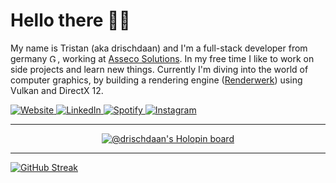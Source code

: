 <h1 align="left">Hello there 👋🏼</h1>

My name is Tristan (aka drischdaan) and I'm a full-stack developer from germany <img src="https://upload.wikimedia.org/wikipedia/commons/b/ba/Flag_of_Germany.svg" title="Germany" alt="Germany" width="13" height="13"/>, working at <a href="https://www.assecosolutions.com/en/">Asseco Solutions</a>. In my free time I like to work on side projects and learn new things. Currently I'm diving into the world of computer graphics, by building a rendering engine (<a href="https://github.com/Backyard-Studios/Renderwerk">Renderwerk</a>) using Vulkan and DirectX 12.

<div>
  <a href="https://drischdaan.dev/">
    <img alt="Website" src="https://img.shields.io/badge/-drischdaan.dev-0A0A0A?style=flat-square&logo=googlechrome&logoColor=white&labelColor=%230A0A0A
    ">
  </a>
  <a href="https://www.linkedin.com/in/tristan-zieger/">
    <img alt="LinkedIn" src="https://img.shields.io/badge/-%40tristan--zieger-0A66C2?style=flat-square&logo=linkedin&logoColor=white&color=0A66C2
    ">
  </a>
  <a href="https://open.spotify.com/user/wqqh06uhneiz0mm94aqsgzhte">
    <img alt="Spotify" src="https://img.shields.io/badge/-%40drischdaan-1ED760?style=flat-square&logo=spotify&logoColor=1DB954&labelColor=white
    ">
  </a>
  <a href="https://www.instagram.com/drischdaan/">
    <img alt="Instagram" src="https://img.shields.io/badge/-%40drischdaan-E4405F?style=flat-square&logo=instagram&logoColor=E4405F&labelColor=white
    ">
  </a>
</div>

---

<p align="center">
  <a href="https://holopin.io/@drischdaan">
    <img src="https://holopin.me/drischdaan?" alt="@drischdaan's Holopin board"/>
  </a>
</p>

---

[![GitHub Streak](https://streak-stats.demolab.com?user=Drischdaan&theme=transparent&hide_border=true&border_radius=0)](https://git.io/streak-stats)

<!-- https://simpleicons.org/ -->
